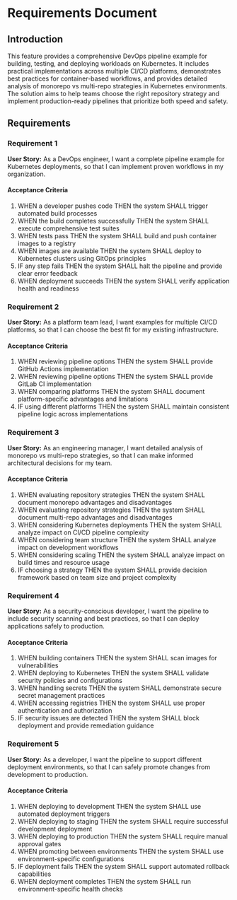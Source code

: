 # Requirements Document

## Introduction

This feature provides a comprehensive DevOps pipeline example for building, testing, and deploying workloads on Kubernetes. It includes practical implementations across multiple CI/CD platforms, demonstrates best practices for container-based workflows, and provides detailed analysis of monorepo vs multi-repo strategies in Kubernetes environments. The solution aims to help teams choose the right repository strategy and implement production-ready pipelines that prioritize both speed and safety.

## Requirements

### Requirement 1

**User Story:** As a DevOps engineer, I want a complete pipeline example for Kubernetes deployments, so that I can implement proven workflows in my organization.

#### Acceptance Criteria

1. WHEN a developer pushes code THEN the system SHALL trigger automated build processes
2. WHEN the build completes successfully THEN the system SHALL execute comprehensive test suites
3. WHEN tests pass THEN the system SHALL build and push container images to a registry
4. WHEN images are available THEN the system SHALL deploy to Kubernetes clusters using GitOps principles
5. IF any step fails THEN the system SHALL halt the pipeline and provide clear error feedback
6. WHEN deployment succeeds THEN the system SHALL verify application health and readiness

### Requirement 2

**User Story:** As a platform team lead, I want examples for multiple CI/CD platforms, so that I can choose the best fit for my existing infrastructure.

#### Acceptance Criteria

1. WHEN reviewing pipeline options THEN the system SHALL provide GitHub Actions implementation
2. WHEN reviewing pipeline options THEN the system SHALL provide GitLab CI implementation  
3. WHEN comparing platforms THEN the system SHALL document platform-specific advantages and limitations
4. IF using different platforms THEN the system SHALL maintain consistent pipeline logic across implementations

### Requirement 3

**User Story:** As an engineering manager, I want detailed analysis of monorepo vs multi-repo strategies, so that I can make informed architectural decisions for my team.

#### Acceptance Criteria

1. WHEN evaluating repository strategies THEN the system SHALL document monorepo advantages and disadvantages
2. WHEN evaluating repository strategies THEN the system SHALL document multi-repo advantages and disadvantages
3. WHEN considering Kubernetes deployments THEN the system SHALL analyze impact on CI/CD pipeline complexity
4. WHEN considering team structure THEN the system SHALL analyze impact on development workflows
5. WHEN considering scaling THEN the system SHALL analyze impact on build times and resource usage
6. IF choosing a strategy THEN the system SHALL provide decision framework based on team size and project complexity

### Requirement 4

**User Story:** As a security-conscious developer, I want the pipeline to include security scanning and best practices, so that I can deploy applications safely to production.

#### Acceptance Criteria

1. WHEN building containers THEN the system SHALL scan images for vulnerabilities
2. WHEN deploying to Kubernetes THEN the system SHALL validate security policies and configurations
3. WHEN handling secrets THEN the system SHALL demonstrate secure secret management practices
4. WHEN accessing registries THEN the system SHALL use proper authentication and authorization
5. IF security issues are detected THEN the system SHALL block deployment and provide remediation guidance

### Requirement 5

**User Story:** As a developer, I want the pipeline to support different deployment environments, so that I can safely promote changes from development to production.

#### Acceptance Criteria

1. WHEN deploying to development THEN the system SHALL use automated deployment triggers
2. WHEN deploying to staging THEN the system SHALL require successful development deployment
3. WHEN deploying to production THEN the system SHALL require manual approval gates
4. WHEN promoting between environments THEN the system SHALL use environment-specific configurations
5. IF deployment fails THEN the system SHALL support automated rollback capabilities
6. WHEN deployment completes THEN the system SHALL run environment-specific health checks